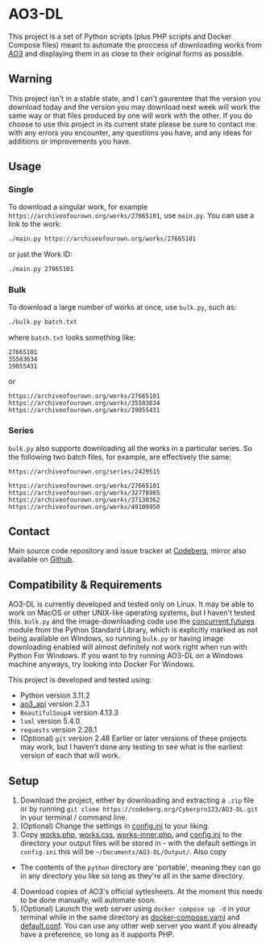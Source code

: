 # AO3-DL
This project is a set of Python scripts (plus PHP scripts and Docker Compose files) meant to automate the proccess of downloading works from [AO3](https://archiveofourown.org) and displaying them in as close to their original forms as possible.

## Warning
This project isn't in a stable state, and I can't gaurentee that the version you download today and the version you may download next week will work the same way or that files produced by one will work with the other.
If you do choose to use this project in its current state please be sure to contact me with any errors you encounter, any questions you have, and any ideas for additions or improvements you have.

## Usage
### Single
To download a singular work, for example `https://archiveofourown.org/works/27665101`, use `main.py`. You can use a link to the work:
```bash
./main.py https://archiveofourown.org/works/27665101
```
or just the Work ID:
```bash
./main.py 27665101
```

### Bulk
To download a large number of works at once, use `bulk.py`, such as:
```bash
./bulk.py batch.txt
```
where `batch.txt` looks something like:
```
27665101
35583634
19055431
```
or
```
https://archiveofourown.org/works/27665101
https://archiveofourown.org/works/35583634
https://archiveofourown.org/works/19055431
```

### Series
`bulk.py` also supports downloading all the works in a particular series. So the following two batch files, for example, are effectively the same:
```
https://archiveofourown.org/series/2429515
```
```
https://archiveofourown.org/works/27665101
https://archiveofourown.org/works/32778985
https://archiveofourown.org/works/37130362
https://archiveofourown.org/works/49109950
```

## Contact
Main source code repository and issue tracker at [Codeberg](https://codeberg.org/Cyberpro123/AO3-DL), mirror also available on [Github](https://github.com/Cyberpro54321/AO3-DL).

## Compatibility & Requirements
AO3-DL is currently developed and tested only on Linux. It may be able to work on MacOS or other UNIX-like operating systems, but I haven't tested this.
`bulk.py` and the image-downloading code use the [concurrent.futures](https://docs.python.org/3/library/concurrent.futures.html) module from the Python Standard Library, which is explicitly marked as not being available on Windows, so running `bulk.py` or having image downloading enabled will almost definitely not work right when run with Python For Windows. If you want to try running AO3-DL on a Windows machine anyways, try looking into Docker For Windows.

This project is developed and tested using:
- Python version 3.11.2
- [ao3_api](https://github.com/wendytg/ao3_api) version 2.3.1
- `BeautifulSoup4` version 4.13.3
- `lxml` version 5.4.0
- `requests` version 2.28.1
- (Optional) `git` version 2.48
Earlier or later versions of these projects may work, but I haven't done any testing to see what is the earliest version of each that will work.

## Setup
1. Download the project, either by downloading and extracting a `.zip` file or by running `git clone https://codeberg.org/Cyberpro123/AO3-DL.git` in your terminal / command line.
2. (Optional) Change the settings in [config.ini](python/config.ini) to your liking.
3. Copy [works.php](docker/works.php), [works.css](docker/works.css), [works-inner.php](docker/works-inner.php), and [config.ini](python/config.ini) to the directory your output files will be stored in - with the default settings in `config.ini` this will be `~/Documents/AO3-DL/Output/`. Also copy 
- The contents of the `python` directory are 'portable', meaning they can go in any directory you like so long as they're all in the same directory.
4. Download copies of AO3's official sytlesheets. At the moment this needs to be done manually, will automate soon.
5. (Optional) Launch the web server using `docker compose up -d` in your terminal while in the same directory as [docker-compose.yaml](docker/docker-compose.yaml) and [default.conf](docker/default.conf). You can use any other web server you want if you already have a preference, so long as it supports PHP.
